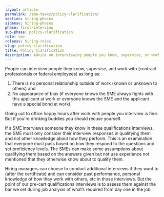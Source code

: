 ```yaml
---
layout: article
permalink: /sme-tasks/policy-clarification/
section: hiring-phases
sidenav: hiring-phases
phase: first-interview
sub-phase: policy-clarification
role: sme
rolenav: hiring-roles
slug: policy-clarification
title: Policy Clarification
description: Advice on interviewing people you know, supervise, or work with.
---
```


People can interview people they know, supervise, and work with (contract professionals or federal employees) as long as:

1. There is no personal relationship outside of work (known or unknown to others)
and
2. No appearance of bias (if everyone knows the SME always fights with this applicant at work or everyone knows the SME and the applicant have a special bond at work).

Going out to office happy hours after work with people you interview is fine. But if you're drinking buddies you should recuse yourself.

If a SME interviews someone they know in these qualifications interviews, the SME must only consider their interview responses in qualifying them and not other knowledge about how they perform. This is an examination that everyone must pass based on how they respond to the questions and set proficiency levels. The SMEs can make some assumptions about qualifying them based on the answers given but not use experience not mentioned that they otherwise know about to qualify them.

Hiring managers can choose to conduct additional interviews if they want to (after the certificate) and can consider past performance, personal knowledge of how they work with others, etc in those interviews. But the point of our pre-cert qualifications interviews is to assess them against the bar we set during job analysis of what’s required from day one in the job.
